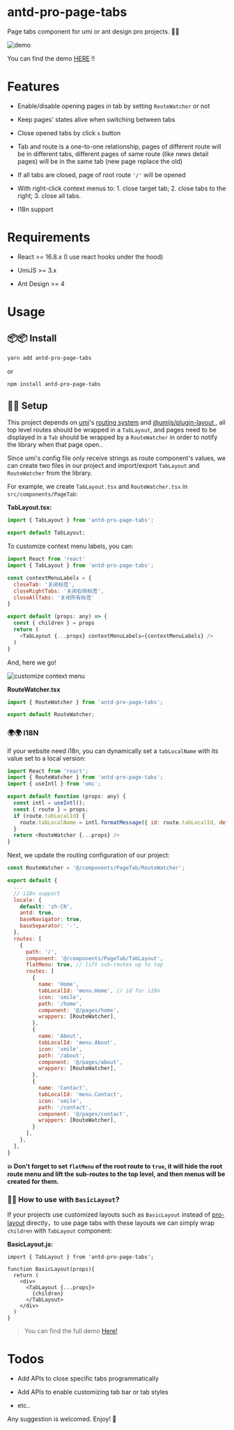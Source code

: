 # antd-pro-page-tabs

Page tabs component for umi or ant design pro projects. 🚴🏻

![demo](https://raw.githubusercontent.com/MudOnTire/antd-pro-page-tabs/master/demo.gif)

You can find the demo [HERE](https://github.com/MudOnTire/page-tabs-umi-app) !!

# Features

* Enable/disable opening pages in tab by setting `RouteWatcher` or not

* Keep pages' states alive when switching between tabs

* Close opened tabs by click `x` button

* Tab and route is a one-to-one relationship, pages of different route will be in different tabs, different pages of same route (like news detail pages) will be in the same tab (new page replace the old)

* If all tabs are closed, page of root route `'/'` will be opened

* With right-click context menus to: 1. close target tab; 2. close tabs to the right; 3. close all tabs.

* I18n support

# Requirements

* React >= 16.8.x (I use react hooks under the hood)

* UmiJS >= 3.x

* Ant Design >= 4

# Usage

## 📦📦 Install

```sh
yarn add antd-pro-page-tabs
```

or

```sh
npm install antd-pro-page-tabs
```

## 🔧🔧 Setup

This project depends on [umi](https://umijs.org/)'s [routing system](https://umijs.org/docs/routing) and [@umijs/plugin-layout
](https://umijs.org/plugins/plugin-layout), all top level routes should be wrapped in a `TabLayout`, and pages need to be displayed in a `Tab` should be wrapped by a `RouteWatcher` in order to notify the library when that page open..

Since umi's config file only receive strings as route component's values, we can create two files in our project and import/export `TabLayout` and `RouteWatcher` from the library.

For example, we create `TabLayout.tsx` and `RouteWatcher.tsx` in `src/components/PageTab`:

**TabLayout.tsx:**

```js
import { TabLayout } from 'antd-pro-page-tabs';

export default TabLayout;
```

To customize context menu labels, you can:

```js
import React from 'react'
import { TabLayout } from 'antd-pro-page-tabs';

const contextMenuLabels = {
  closeTab: '关闭标签',
  closeRightTabs: '关闭右侧标签',
  closeAllTabs: '关闭所有标签'
}

export default (props: any) => {
  const { children } = props
  return (
    <TabLayout {...props} contextMenuLabels={contextMenuLabels} />
  )
}
```

And, here we go!

![customize context menu](http://lc-3Cv4Lgro.cn-n1.lcfile.com/17c92b7247020b6693fa/context%20menu%20labels.png)

**RouteWatcher.tsx**

```js
import { RouteWatcher } from 'antd-pro-page-tabs';

export default RouteWatcher;
```

### 🌍🌍 I18N

If your website need i18n, you can dynamically set a `tabLocalName` with its value set to a local version:

```js
import React from 'react';
import { RouteWatcher } from 'antd-pro-page-tabs';
import { useIntl } from 'umi';

export default function (props: any) {
  const intl = useIntl();
  const { route } = props;
  if (route.tabLocalId) {
    route.tabLocalName = intl.formatMessage({ id: route.tabLocalId, defaultMessage: route.name });
  }
  return <RouteWatcher {...props} />
}
```

Next, we update the routing configuration of our project:

```js
const RouteWatcher = '@/components/PageTab/RouteWatcher';

export default {
  ...
  // i18n support
  locale: {
    default: 'zh-CN',
    antd: true,
    baseNavigator: true,
    baseSeparator: '-',
  },
  routes: [
    {
      path: '/',
      component: '@/components/PageTab/TabLayout',
      flatMenu: true, // lift sub-routes up to top
      routes: [
        {
          name: 'Home',
          tabLocalId: 'menu.Home', // id for i18n
          icon: 'smile',
          path: '/home',
          component: '@/pages/home',
          wrappers: [RouteWatcher],
        },
        {
          name: 'About',
          tabLocalId: 'menu.About',
          icon: 'smile',
          path: '/about',
          component: '@/pages/about',
          wrappers: [RouteWatcher],
        },
        {
          name: 'Contact',
          tabLocalId: 'menu.Contact',
          icon: 'smile',
          path: '/contact',
          component: '@/pages/contact',
          wrappers: [RouteWatcher],
        }
      ],
    },
  ],
}
```

**💥 Don't forget to set `flatMenu` of the root route to `true`, it will hide the root route menu and lift the sub-routes to the top level, and then menus will be created for them.**


### 💎💎 **How to use with `BasicLayout`?**

If your projects use customized layouts such as `BasicLayout` instead of [pro-layout](https://www.npmjs.com/package/@ant-design/pro-layout) directly，to use page tabs with these layouts we can simply wrap `children` with `TabLayout` component:

**BasicLayout.js:**

```tsx
import { TabLayout } from 'antd-pro-page-tabs';

function BasicLayout(props){
  return (
    <div>
      <TabLayout {...props}>
        {children}
      </TabLayout>
    </div>
  )
}
```

> You can find the full demo [Here!](https://github.com/MudOnTire/page-tabs-ant-pro4-app)

# Todos

* Add APIs to close specific tabs programmatically

* Add APIs to enable customizing tab bar or tab styles

* etc..

Any suggestion is welcomed. Enjoy! 🎈
